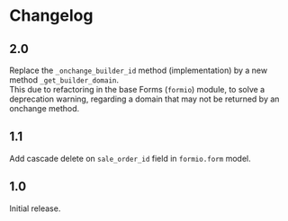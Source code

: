 # Changelog

## 2.0

Replace the `_onchange_builder_id` method (implementation) by a new method `_get_builder_domain`.\
This due to refactoring in the base Forms (`formio`) module, to solve a deprecation warning,
regarding a domain that may not be returned by an onchange method.

## 1.1

Add cascade delete on `sale_order_id` field in `formio.form` model.

## 1.0

Initial release.
